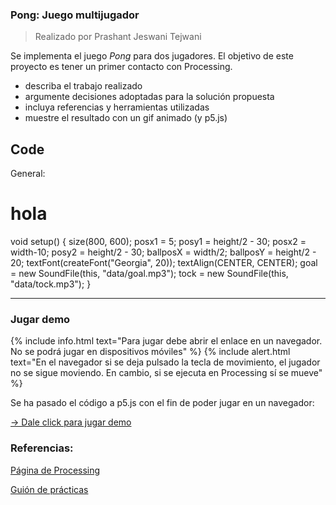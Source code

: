 ### Pong: Juego multijugador  
> Realizado por Prashant Jeswani Tejwani

Se implementa el juego *Pong* para dos jugadores. El objetivo de este proyecto es tener un primer contacto con Processing.

* describa el trabajo realizado
* argumente decisiones adoptadas para la solución propuesta
* incluya referencias y herramientas utilizadas
* muestre el resultado con un gif animado (y p5.js)

## Code

General:
  
  # hola
  void setup() {
  size(800, 600);
  posx1 = 5;
  posy1 = height/2 - 30;
  posx2 = width-10;
  posy2 = height/2 - 30;
  ballposX = width/2;
  ballposY = height/2 - 20;
  textFont(createFont("Georgia", 20));
  textAlign(CENTER, CENTER);
  goal = new SoundFile(this, "data/goal.mp3");
  tock = new SoundFile(this, "data/tock.mp3");
  }

---

### Jugar demo  
{% include info.html text="Para jugar debe abrir el enlace en un navegador. No se podrá jugar en dispositivos móviles" %}
{% include alert.html text="En el navegador si se deja pulsado la tecla de movimiento, el jugador no se sigue moviendo. En cambio, si se ejecuta en Processing sí se mueve" %}

Se ha pasado el código a p5.js con el fin de poder jugar en un navegador:

<a href="https://editor.p5js.org/Prashant-JT/embed/ygtuKVQem">      -> Dale click para jugar demo</a>


### Referencias:

[Página de Processing](https://processing.org/examples/)

[Guión de prácticas](https://ncvt-aep.ulpgc.es/cv/ulpgctp21/pluginfile.php/412240/mod_resource/content/37/CIU_Pr_cticas.pdf)
